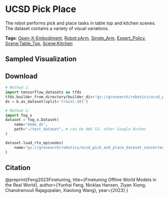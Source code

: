 # UCSD Pick Place

The robot performs pick and place tasks in table top and kitchen scenes. The dataset contains a variety of visual variations.

**Tags**: [Open-X-Embodiment](oed-playground/tree/master/pages/tags/Open-X-Embodiment.md), [Robot:xArm](oed-playground/tree/master/pages/tags/Robot:xArm.md), [Single_Arm](oed-playground/tree/master/pages/tags/Single_Arm.md), [Expert_Policy](oed-playground/tree/master/pages/tags/Expert_Policy.md), [Scene:Table_Top](oed-playground/tree/master/pages/tags/Scene:Table_Top.md), [Scene:Kitchen](oed-playground/tree/master/pages/tags/Scene:Kitchen.md)

## Sampled Visualization



## Download


```python
# Method 1: 
import tensorflow_datasets as tfds
tfds.builder_from_directory(builder_dir="gs://gresearch/robotics/ucsd_pick_and_place_dataset_converted_externally_to_rlds/0.1.0")
ds = b.as_dataset(split='train[:10]')

# Method 2:
import fog_x
dataset = fog_x.Dataset(
    name="demo_ds",
    path="~/test_dataset", # can be AWS S3, other Google Bucket
)  

dataset.load_rtx_episodes(
    name="gs://gresearch/robotics/ucsd_pick_and_place_dataset_converted_externally_to_rlds/0.1.0",
)
```


## Citation

@preprint{Feng2023Finetuning,
	title={Finetuning Offline World Models in the Real World},
	author={Yunhai Feng, Nicklas Hansen, Ziyan Xiong, Chandramouli Rajagopalan, Xiaolong Wang},
	year={2023}
}